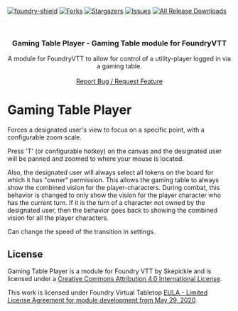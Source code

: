 [![foundry-shield]][foundry-url]
[![Forks][forks-shield]][forks-url]
[![Stargazers][stars-shield]][stars-url]
[![Issues][issues-shield]][issues-url]
[![All Release Downloads](https://img.shields.io/github/downloads/skepickle/foundryvtt-gaming-table-player/total.svg)]()

<br />
<p align="center">
  <h3 align="center">Gaming Table Player - Gaming Table module for FoundryVTT</h3>
  <p align="center">
    A module for FoundryVTT to allow for control of a utility-player logged in via a gaming table.
    <br />
    <br />
    <a href="https://github.com/skepickle/foundryvtt-gaming-table-player/issues">Report Bug / Request Feature</a>
  </p>
</p>

# Gaming Table Player
Forces a designated user's view to focus on a specific point, with a configurable zoom scale.

Press 'T' (or configurable hotkey) on the canvas and the designated user will be panned and zoomed to where your mouse is located.

Also, the designated user will always select all tokens on the board for which it has "owner" permission. This allows the gaming table to always show the combined vision for the player-characters. During combat, this behavior is changed to only show the vision for the player character who has the current turn. If it is the turn of a character not owned by the designated user, then the behavior goes back to showing the combined vision for all the player characters.

Can change the speed of the transition in settings.

## License

Gaming Table Player is a module for Foundry VTT by Skepickle and is licensed under a [Creative Commons Attribution 4.0 International License](http://creativecommons.org/licenses/by/4.0/).

This work is licensed under Foundry Virtual Tabletop [EULA - Limited License Agreement for module development from May 29, 2020](https://foundryvtt.com/article/license/).

[foundry-shield]: https://img.shields.io/badge/Foundry-v0.6.6-informational
[foundry-url]: https://foundryvtt.com/
[forks-shield]: https://img.shields.io/github/forks/skepickle/foundryvtt-gaming-table-player.svg?style=flat-square
[forks-url]: https://github.com/skepickle/foundryvtt-gaming-table-player/network/members
[stars-shield]: https://img.shields.io/github/stars/skepickle/foundryvtt-gaming-table-player.svg?style=flat-square
[stars-url]: https://github.com/skepickle/foundryvtt-gaming-table-player/stargazers
[issues-shield]: https://img.shields.io/github/issues/skepickle/foundryvtt-gaming-table-player.svg?style=flat-square
[issues-url]: https://github.com/skepickle/foundryvtt-gaming-table-player/issues
